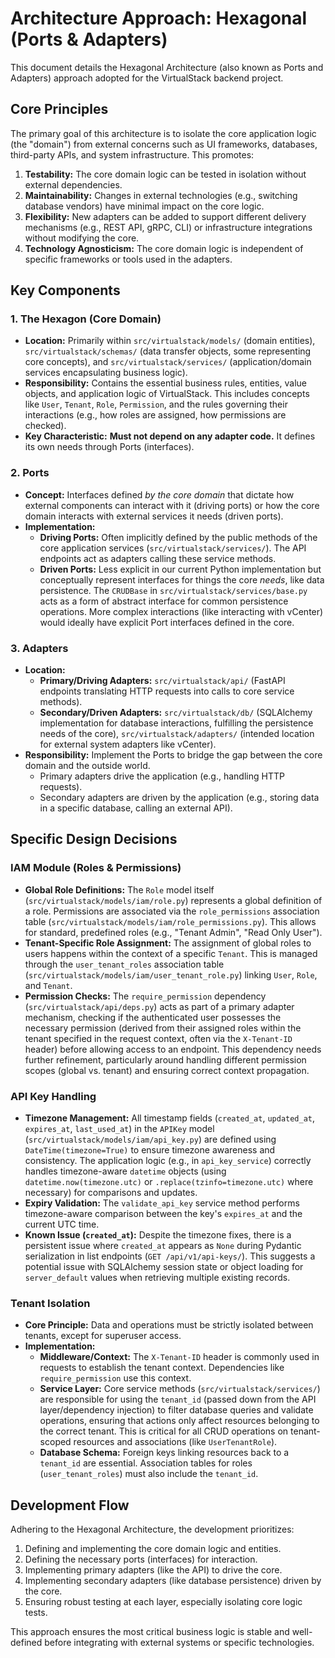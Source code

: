 # Architecture Approach: Hexagonal (Ports & Adapters)

This document details the Hexagonal Architecture (also known as Ports and Adapters) approach adopted for the VirtualStack backend project.

## Core Principles

The primary goal of this architecture is to isolate the core application logic (the "domain") from external concerns such as UI frameworks, databases, third-party APIs, and system infrastructure. This promotes:

1.  **Testability:** The core domain logic can be tested in isolation without external dependencies.
2.  **Maintainability:** Changes in external technologies (e.g., switching database vendors) have minimal impact on the core logic.
3.  **Flexibility:** New adapters can be added to support different delivery mechanisms (e.g., REST API, gRPC, CLI) or infrastructure integrations without modifying the core.
4.  **Technology Agnosticism:** The core domain logic is independent of specific frameworks or tools used in the adapters.

## Key Components

### 1. The Hexagon (Core Domain)

*   **Location:** Primarily within `src/virtualstack/models/` (domain entities), `src/virtualstack/schemas/` (data transfer objects, some representing core concepts), and `src/virtualstack/services/` (application/domain services encapsulating business logic).
*   **Responsibility:** Contains the essential business rules, entities, value objects, and application logic of VirtualStack. This includes concepts like `User`, `Tenant`, `Role`, `Permission`, and the rules governing their interactions (e.g., how roles are assigned, how permissions are checked).
*   **Key Characteristic:** **Must not depend on any adapter code.** It defines its own needs through Ports (interfaces).

### 2. Ports

*   **Concept:** Interfaces defined *by the core domain* that dictate how external components can interact with it (driving ports) or how the core domain interacts with external services it needs (driven ports).
*   **Implementation:**
    *   **Driving Ports:** Often implicitly defined by the public methods of the core application services (`src/virtualstack/services/`). The API endpoints act as adapters calling these service methods.
    *   **Driven Ports:** Less explicit in our current Python implementation but conceptually represent interfaces for things the core *needs*, like data persistence. The `CRUDBase` in `src/virtualstack/services/base.py` acts as a form of abstract interface for common persistence operations. More complex interactions (like interacting with vCenter) would ideally have explicit Port interfaces defined in the core.

### 3. Adapters

*   **Location:**
    *   **Primary/Driving Adapters:** `src/virtualstack/api/` (FastAPI endpoints translating HTTP requests into calls to core service methods).
    *   **Secondary/Driven Adapters:** `src/virtualstack/db/` (SQLAlchemy implementation for database interactions, fulfilling the persistence needs of the core), `src/virtualstack/adapters/` (intended location for external system adapters like vCenter).
*   **Responsibility:** Implement the Ports to bridge the gap between the core domain and the outside world.
    *   Primary adapters drive the application (e.g., handling HTTP requests).
    *   Secondary adapters are driven by the application (e.g., storing data in a specific database, calling an external API).

## Specific Design Decisions

### IAM Module (Roles & Permissions)

*   **Global Role Definitions:** The `Role` model itself (`src/virtualstack/models/iam/role.py`) represents a global definition of a role. Permissions are associated via the `role_permissions` association table (`src/virtualstack/models/iam/role_permissions.py`). This allows for standard, predefined roles (e.g., "Tenant Admin", "Read Only User").
*   **Tenant-Specific Role Assignment:** The assignment of global roles to users happens within the context of a specific `Tenant`. This is managed through the `user_tenant_roles` association table (`src/virtualstack/models/iam/user_tenant_role.py`) linking `User`, `Role`, and `Tenant`.
*   **Permission Checks:** The `require_permission` dependency (`src/virtualstack/api/deps.py`) acts as part of a primary adapter mechanism, checking if the authenticated user possesses the necessary permission (derived from their assigned roles within the tenant specified in the request context, often via the `X-Tenant-ID` header) before allowing access to an endpoint. This dependency needs further refinement, particularly around handling different permission scopes (global vs. tenant) and ensuring correct context propagation.

### API Key Handling

*   **Timezone Management:** All timestamp fields (`created_at`, `updated_at`, `expires_at`, `last_used_at`) in the `APIKey` model (`src/virtualstack/models/iam/api_key.py`) are defined using `DateTime(timezone=True)` to ensure timezone awareness and consistency. The application logic (e.g., in `api_key_service`) correctly handles timezone-aware `datetime` objects (using `datetime.now(timezone.utc)` or `.replace(tzinfo=timezone.utc)` where necessary) for comparisons and updates.
*   **Expiry Validation:** The `validate_api_key` service method performs timezone-aware comparison between the key's `expires_at` and the current UTC time.
*   **Known Issue (`created_at`):** Despite the timezone fixes, there is a persistent issue where `created_at` appears as `None` during Pydantic serialization in list endpoints (`GET /api/v1/api-keys/`). This suggests a potential issue with SQLAlchemy session state or object loading for `server_default` values when retrieving multiple existing records.

### Tenant Isolation

*   **Core Principle:** Data and operations must be strictly isolated between tenants, except for superuser access.
*   **Implementation:**
    *   **Middleware/Context:** The `X-Tenant-ID` header is commonly used in requests to establish the tenant context. Dependencies like `require_permission` use this context.
    *   **Service Layer:** Core service methods (`src/virtualstack/services/`) are responsible for using the `tenant_id` (passed down from the API layer/dependency injection) to filter database queries and validate operations, ensuring that actions only affect resources belonging to the correct tenant. This is critical for all CRUD operations on tenant-scoped resources and associations (like `UserTenantRole`).
    *   **Database Schema:** Foreign keys linking resources back to a `tenant_id` are essential. Association tables for roles (`user_tenant_roles`) must also include the `tenant_id`.

## Development Flow

Adhering to the Hexagonal Architecture, the development prioritizes:

1.  Defining and implementing the core domain logic and entities.
2.  Defining the necessary ports (interfaces) for interaction.
3.  Implementing primary adapters (like the API) to drive the core.
4.  Implementing secondary adapters (like database persistence) driven by the core.
5.  Ensuring robust testing at each layer, especially isolating core logic tests.

This approach ensures the most critical business logic is stable and well-defined before integrating with external systems or specific technologies. 